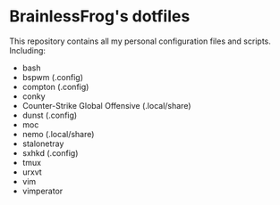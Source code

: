# BrainlessFrog's dotfiles
This repository contains all my personal configuration files and scripts.
Including:
* bash
* bspwm (.config)
* compton (.config)
* conky
* Counter-Strike Global Offensive (.local/share)
* dunst (.config)
* moc
* nemo (.local/share)
* stalonetray
* sxhkd (.config)
* tmux
* urxvt
* vim
* vimperator

